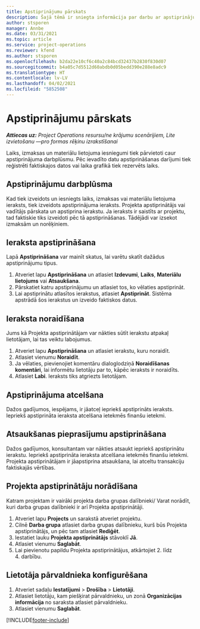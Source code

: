 ```yaml
---
title: Apstiprinājumu pārskats
description: Šajā tēmā ir sniegta informācija par darbu ar apstiprinājumiem programmā Project Operations.
author: stsporen
manager: Annbe
ms.date: 03/31/2021
ms.topic: article
ms.service: project-operations
ms.reviewer: kfend
ms.author: stsporen
ms.openlocfilehash: b2da22e10cf6c40a2c84bcd32437b2830f830d07
ms.sourcegitcommit: b4a05c7d5512d60abdb0d05bedd390e288e8adc9
ms.translationtype: HT
ms.contentlocale: lv-LV
ms.lasthandoff: 04/02/2021
ms.locfileid: "5852508"
---
```

# <a name="approvals-overview"></a>Apstiprinājumu pārskats

_**Attiecas uz:** Project Operations resursu/ne krājumu scenārijiem, Lite izvietošanu —pro formas rēķinu izrakstīšanai_

Laiks, izmaksas un materiālu lietojuma iesniegumi tiek pārvietoti caur apstiprinājuma darbplūsmu. Pēc ievadīto datu apstiprināšanas darījumi tiek reģistrēti faktiskajos datos vai laika grafikā tiek rezervēts laiks.

## <a name="approvals-workflow"></a>Apstiprinājumu darbplūsma
Kad tiek izveidots un iesniegts laiks, izmaksas vai materiālu lietojuma ieraksts, tiek izveidots apstiprinājuma ieraksts. Projekta apstiprinātājs vai vadītājs pārskata un apstiprina ierakstu. Ja ieraksts ir saistīts ar projektu, tad faktiskie tiks izveidoti pēc tā apstiprināšanas. Tādējādi var izsekot izmaksām un norēķiniem.

## <a name="approve-an-entry"></a>Ieraksta apstiprināšana
Lapā **Apstiprināšana** var mainīt skatus, lai varētu skatīt dažādus apstiprinājumu tipus.
  
1. Atveriet lapu **Apstiprināšana** un atlasiet **Izdevumi**, **Laiks**, **Materiālu lietojums** vai **Atsaukšana**.
2. Pārskatiet katru apstiprinājumu un atlasiet tos, ko vēlaties apstiprināt.
3. Lai apstiprinātu atlasītos ierakstus, atlasiet **Apstiprināt**.
Sistēma apstrādā šos ierakstus un izveido faktiskos datus.

## <a name="reject-an-entry"></a>Ieraksta noraidīšana
Jums kā Projekta apstiprinātājam var nākties sūtīt ierakstu atpakaļ lietotājam, lai tas veiktu labojumus.
  
1. Atveriet lapu **Apstiprināšana** un atlasiet ierakstu, kuru noraidīt. 
2. Atlasiet vienumu **Noraidīt**.
3. Ja vēlaties, pievienojiet komentāru dialoglodziņā **Noraidīšanas komentāri**, lai informētu lietotāju par to, kāpēc ieraksts ir noraidīts.
4. Atlasiet **Labi**. Ieraksts tiks atgriezts lietotājam.
  
## <a name="cancel-approval"></a>Apstiprinājuma atcelšana
Dažos gadījumos, iespējams, ir jāatceļ iepriekš apstiprināts ieraksts. Iepriekš apstiprināta ieraksta atcelšana ietekmēs finanšu ietekmi. 

## <a name="approving-recall-requests"></a>Atsaukšanas pieprasījumu apstiprināšana
Dažos gadījumos, konsultantam var nākties atsaukt iepriekš apstiprinātu ierakstu. Iepriekš apstiprināta ieraksta atcelšana ietekmēs finanšu ietekmi. Projekta apstiprinātājam ir jāapstiprina atsaukšana, lai atceltu transakciju faktiskajās vērtības.

## <a name="specify-project-approvers"></a>Projekta apstiprinātāju norādīšana
Katram projektam ir vairāki projekta darba grupas dalībnieki/ Varat norādīt, kuri darba grupas dalībnieki ir arī Projekta apstiprinātāji.

1. Atveriet lapu **Projects** un sarakstā atveriet projektu.
2. Cilnē **Darba grupa** atlasiet darba grupas dalībnieku, kurš būs Projekta apstiprinātājs, un pēc tam atlasiet **Rediģēt**.
3. Iestatiet lauku **Projekta apstiprinātājs** stāvoklī **Jā**.
4. Atlasiet vienumu **Saglabāt**.
5. Lai pievienotu papildu Projekta apstiprinātājus, atkārtojiet 2. līdz 4. darbību.

## <a name="configure-the-users-manager"></a>Lietotāja pārvaldnieka konfigurēšana

1. Atveriet sadaļu **Iestatījumi** > **Drošība** > **Lietotāji**.
2. Atlasiet lietotāju, kam piešķirat pārvaldnieku, un zonā **Organizācijas informācija** no saraksta atlasiet pārvaldnieku. 
3. Atlasiet vienumu **Saglabāt**.




[!INCLUDE[footer-include](../includes/footer-banner.md)]
